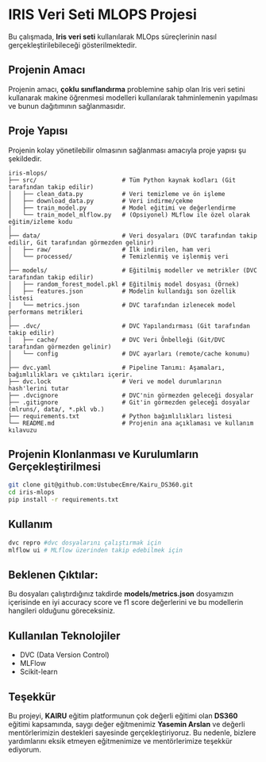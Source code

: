 # **IRIS Veri Seti MLOPS Projesi**

Bu çalışmada, **Iris veri seti** kullanılarak MLOps süreçlerinin nasıl gerçekleştirilebileceği gösterilmektedir.

## **Projenin Amacı**

Projenin amacı, **çoklu sınıflandırma** problemine sahip olan Iris veri setini kullanarak makine öğrenmesi modelleri kullanılarak tahminlemenin yapılması ve bunun dağıtımının sağlanmasıdır.

## **Proje Yapısı**

Projenin kolay yönetilebilir olmasının sağlanması amacıyla proje yapısı şu şekildedir.

```text
iris-mlops/
├── src/                        # Tüm Python kaynak kodları (Git tarafından takip edilir)
│   ├── clean_data.py           # Veri temizleme ve ön işleme
│   ├── download_data.py        # Veri indirme/çekme
│   ├── train_model.py          # Model eğitimi ve değerlendirme
│   └── train_model_mlflow.py   # (Opsiyonel) MLflow ile özel olarak eğitim/izleme kodu
│
├── data/                       # Veri dosyaları (DVC tarafından takip edilir, Git tarafından görmezden gelinir)
│   ├── raw/                    # İlk indirilen, ham veri
│   └── processed/              # Temizlenmiş ve işlenmiş veri
│
├── models/                     # Eğitilmiş modeller ve metrikler (DVC tarafından takip edilir)
│   ├── random_forest_model.pkl # Eğitilmiş model dosyası (Örnek)
│   ├── features.json           # Modelin kullandığı son özellik listesi
│   └── metrics.json            # DVC tarafından izlenecek model performans metrikleri
│
├── .dvc/                       # DVC Yapılandırması (Git tarafından takip edilir)
│   ├── cache/                  # DVC Veri Önbelleği (Git/DVC tarafından görmezden gelinir)
│   └── config                  # DVC ayarları (remote/cache konumu)
│
├── dvc.yaml                    # Pipeline Tanımı: Aşamaları, bağımlılıkları ve çıktıları içerir.
├── dvc.lock                    # Veri ve model durumlarının hash'lerini tutar
├── .dvcignore                  # DVC'nin görmezden geleceği dosyalar
├── .gitignore                  # Git'in görmezden geleceği dosyalar (mlruns/, data/, *.pkl vb.)
├── requirements.txt            # Python bağımlılıkları listesi
└── README.md                   # Projenin ana açıklaması ve kullanım kılavuzu
```

## **Projenin Klonlanması ve Kurulumların Gerçekleştirilmesi**

```bash
git clone git@github.com:UstubecEmre/Kairu_DS360.git
cd iris-mlops
pip install -r requirements.txt
```

## **Kullanım**

```bash
dvc repro #dvc dosyalarını çalıştırmak için
mlflow ui # MLflow üzerinden takip edebilmek için
```

## **Beklenen Çıktılar**:

Bu dosyaları çalıştırdığınız takdirde **models/metrics.json** dosyamızın içerisinde
en iyi accuracy score ve f1 score değerlerini ve bu modellerin hangileri olduğunu göreceksiniz.

## **Kullanılan Teknolojiler**

- DVC (Data Version Control)
- MLFlow
- Scikit-learn

## **Teşekkür**

Bu projeyi, **KAIRU** eğitim platformunun çok değerli eğitimi olan **DS360** eğitimi kapsamında, saygı değer eğitmenimiz **Yasemin Arslan** ve değerli mentörlerimizin destekleri sayesinde gerçekleştiriyoruz. Bu nedenle, bizlere yardımlarını eksik etmeyen eğitmenimize ve mentörlerimize teşekkür ediyorum.
